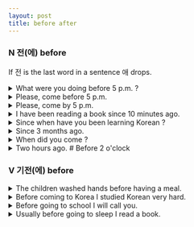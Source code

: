 ```yaml
---
layout: post
title: before after
---
```


### N 전(에) before 

If 전 is the last word in a sentence 애 drops.

<details>
<summary>What were you doing before 5 p.m. ?</summary>
 다섯시 전에 뭐슬 했어요 ?
</details>

<details>
<summary>Please, come before 5 p.m. </summary>
 다섯시 선에 오세요.
</details>

<details>
<summary>Please, come by 5 p.m. </summary>
 다섯시 전까지 오새요.
</details>

<details>
<summary>I have been reading a book since 10 minutes ago.</summary>
 십분 전부터 책을 읽습니다.
</details>

<details>
<summary>Since when have you been learning Korean ?</summary>
 한국어를 언제부터 겅부해요 ?
</details>

<details>
<summary>Since 3 months ago.</summary>
 삼개월 전부터예요.
</details>

<details>
<summary>When did you come ?</summary>
  언제 왔어요?
</details>

<details>
<summary>Two hours ago. # Before 2 o'clock</summary>
 두시간 전이에요. # 두시 전이에요.
</details>

### V 기전(에) before 

<details>
<summary>The children washed hands before having a meal.</summary>
 아이들은 밥을 먹기전에 손을 씻었어요.
</details>

<details>
<summary>Before coming to Korea I studied Korean very hard.</summary>
 한국에 오기전에 한국어를 어주 열심히 공부했어요.
</details>

<details>
<summary>Before going to school I will call you.</summary>
 한국애 가기전애 전화하셌어요.
</details>

<details>
<summary>Usually before going to sleep I read a book.</summary>
 보통 제가 자기전에 잭을 읽어요.
</details>




